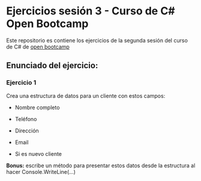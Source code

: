 # Ejercicios sesión 3 - Curso de C# Open Bootcamp

Este repositorio es contiene los ejercicios de la segunda sesión del curso de C# de [open bootcamp](https://open-bootcamp.com/)

## Enunciado del ejercicio:

### Ejercicio 1

Crea una estructura de datos para un cliente con estos campos:

- Nombre completo

- Teléfono

- Dirección

- Email

- Si es nuevo cliente

**Bonus:** escribe un método para presentar estos datos desde la estructura al hacer Console.WriteLine(...)
